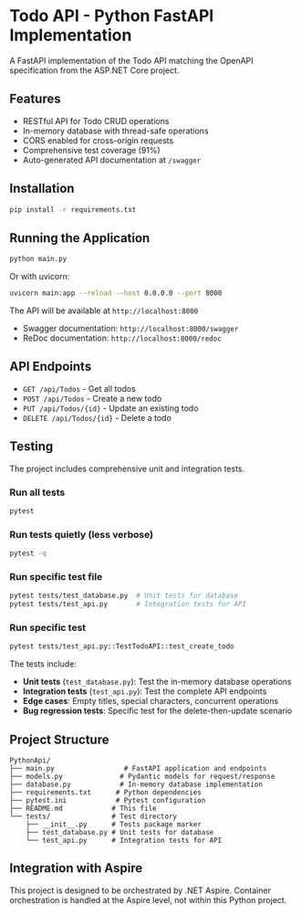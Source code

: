 # Todo API - Python FastAPI Implementation

A FastAPI implementation of the Todo API matching the OpenAPI specification from the ASP.NET Core project.

## Features

- RESTful API for Todo CRUD operations
- In-memory database with thread-safe operations  
- CORS enabled for cross-origin requests
- Comprehensive test coverage (91%)
- Auto-generated API documentation at `/swagger`

## Installation

```bash
pip install -r requirements.txt
```

## Running the Application

```bash
python main.py
```

Or with uvicorn:

```bash
uvicorn main:app --reload --host 0.0.0.0 --port 8000
```

The API will be available at `http://localhost:8000`
- Swagger documentation: `http://localhost:8000/swagger`
- ReDoc documentation: `http://localhost:8000/redoc`

## API Endpoints

- `GET /api/Todos` - Get all todos
- `POST /api/Todos` - Create a new todo
- `PUT /api/Todos/{id}` - Update an existing todo
- `DELETE /api/Todos/{id}` - Delete a todo

## Testing

The project includes comprehensive unit and integration tests.

### Run all tests
```bash
pytest
```

### Run tests quietly (less verbose)
```bash
pytest -q
```

### Run specific test file
```bash
pytest tests/test_database.py  # Unit tests for database
pytest tests/test_api.py       # Integration tests for API
```

### Run specific test
```bash
pytest tests/test_api.py::TestTodoAPI::test_create_todo
```

The tests include:
- **Unit tests** (`test_database.py`): Test the in-memory database operations
- **Integration tests** (`test_api.py`): Test the complete API endpoints
- **Edge cases**: Empty titles, special characters, concurrent operations
- **Bug regression tests**: Specific test for the delete-then-update scenario

## Project Structure

```
PythonApi/
├── main.py                 # FastAPI application and endpoints
├── models.py              # Pydantic models for request/response
├── database.py            # In-memory database implementation
├── requirements.txt      # Python dependencies
├── pytest.ini            # Pytest configuration
├── README.md            # This file
└── tests/               # Test directory
    ├── __init__.py      # Tests package marker
    ├── test_database.py # Unit tests for database
    └── test_api.py      # Integration tests for API
```

## Integration with Aspire

This project is designed to be orchestrated by .NET Aspire. Container orchestration is handled at the Aspire level, not within this Python project.